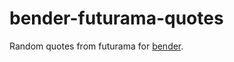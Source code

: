 bender-futurama-quotes
======================

Random quotes from futurama for [bender](https://github.com/bender-bot/bender).
